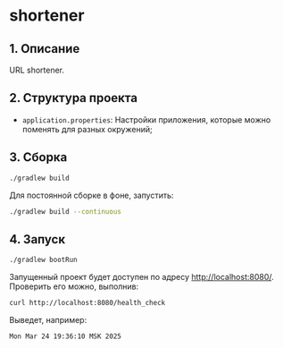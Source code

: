 # shortener

## 1. Описание

URL shortener.

## 2. Структура проекта

- `application.properties`: Настройки приложения, которые можно поменять для разных окружений;

## 3. Сборка

```sh
./gradlew build
```

Для постоянной сборке в фоне, запустить:

```sh
./gradlew build --continuous
```

## 4. Запуск

```sh
./gradlew bootRun
```

Запущенный проект будет доступен по адресу <http://localhost:8080/>.
Проверить его можно, выполнив:

```sh
curl http://localhost:8080/health_check
```

Выведет, например:

```plaintext
Mon Mar 24 19:36:10 MSK 2025
```

